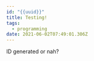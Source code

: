 ```yaml
---
id: "{{uuid}}"
title: Testing!
tags:
  - programming
date: 2021-06-02T07:49:01.306Z
---
```

ID generated or nah?